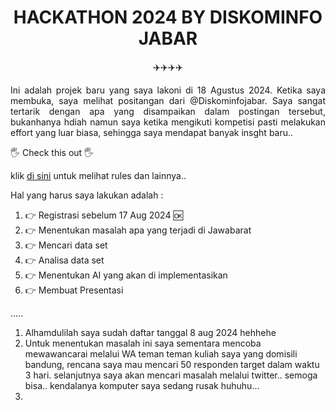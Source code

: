 <h1 align="center"> HACKATHON 2024 BY DISKOMINFO JABAR </h1>

<p align="center">✈️✈️✈️✈️</p>

<p align="justify">Ini adalah projek baru yang saya lakoni di 18 Agustus 2024. Ketika saya membuka, saya melihat positangan dari @Diskominfojabar. Saya sangat tertarik dengan apa yang disampaikan dalam postingan tersebut, bukanhanya hdiah namun saya ketika mengikuti kompetisi pasti melakukan effort yang luar biasa, sehingga saya mendapat banyak insght baru.. </p>

🖐️ Check this out 🖐️

klik [di sini](https://www.alibabacloud.com/en/developer/idn-genai-hackathon-2024?_p_lc=1&utm_source=microcredential_kominfo&utm_medium=shorturl&utm_source=kominfo&utm_medium=shorturl*) untuk melihat rules dan lainnya..

Hal yang harus saya lakukan adalah :
1. 👉 Registrasi sebelum 17 Aug 2024 🆗
2. 👉 Menentukan masalah apa yang terjadi di Jawabarat
3. 👉 Mencari data set
4. 👉 Analisa data set
5. 👉 Menentukan AI yang akan di implementasikan
6. 👉 Membuat Presentasi

.....
1. Alhamdulilah saya sudah daftar tanggal 8 aug 2024 hehhehe
2. Untuk menentukan masalah ini saya sementara mencoba mewawancarai melalui WA teman teman kuliah saya yang domisili bandung, rencana saya mau mencari 50 responden target dalam waktu 3 hari. selanjutnya saya akan mencari masalah melalui twitter.. semoga bisa.. kendalanya komputer saya sedang rusak huhuhu...
3. 
